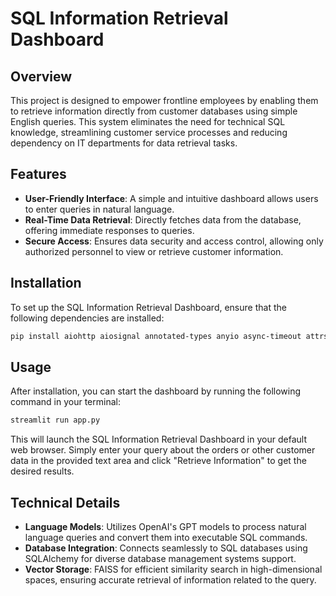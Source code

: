# SQL Information Retrieval Dashboard

## Overview

This project is designed to empower frontline employees by enabling them to retrieve information directly from customer databases using simple English queries. This system eliminates the need for technical SQL knowledge, streamlining customer service processes and reducing dependency on IT departments for data retrieval tasks.

## Features

- **User-Friendly Interface**: A simple and intuitive dashboard allows users to enter queries in natural language.
- **Real-Time Data Retrieval**: Directly fetches data from the database, offering immediate responses to queries.
- **Secure Access**: Ensures data security and access control, allowing only authorized personnel to view or retrieve customer information.

## Installation

To set up the SQL Information Retrieval Dashboard, ensure that the following dependencies are installed:

```bash
pip install aiohttp aiosignal annotated-types anyio async-timeout attrs certifi charset-normalizer colorama dataclasses-json distro exceptiongroup faiss-cpu frozenlist greenlet h11 httpcore httpx idna jsonpatch jsonpointer langchain langchain-community langchain-core langchain-openai langsmith marshmallow multidict mypy-extensions numpy openai packaging pandas pydantic pydantic_core PyMySQL python-dateutil python-dotenv pytz PyYAML regex requests six sniffio SQLAlchemy tenacity tiktoken tqdm typing-inspect typing_extensions tzdata urllib3 yarl
```

## Usage

After installation, you can start the dashboard by running the following command in your terminal:

```bash
streamlit run app.py
```

This will launch the SQL Information Retrieval Dashboard in your default web browser. Simply enter your query about the orders or other customer data in the provided text area and click "Retrieve Information" to get the desired results.

## Technical Details

- **Language Models**: Utilizes OpenAI's GPT models to process natural language queries and convert them into executable SQL commands.
- **Database Integration**: Connects seamlessly to SQL databases using SQLAlchemy for diverse database management systems support.
- **Vector Storage**: FAISS for efficient similarity search in high-dimensional spaces, ensuring accurate retrieval of information related to the query.

